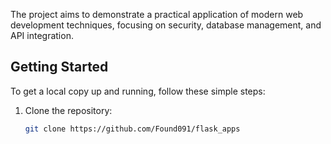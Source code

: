 The project aims to demonstrate a practical application of modern web development techniques, focusing on security, database management, and API integration.


## Getting Started

To get a local copy up and running, follow these simple steps:

1. Clone the repository:
   ```sh
   git clone https://github.com/Found091/flask_apps
